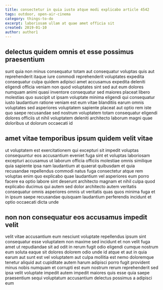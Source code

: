 ```yaml
---
title: consectetur in quia iusto atque modi explicabo article 4542
tags: outdoor, open-air-cinema
category: things-to-do
excerpt: laboriosam ullam at quae amet officia sit
created: 2019-01-10
author: author1
---
```


## delectus quidem omnis et esse possimus praesentium

sunt quia non minus consequatur totam aut consequatur voluptas quis aut reprehenderit itaque iure commodi reprehenderit voluptates expedita consequatur culpa quidem adipisci amet accusamus expedita deleniti eligendi officia veniam non quod voluptates sint sed aut eum dolores numquam animi quasi inventore consequatur sed maiores placeat libero molestias quo suscipit ut ipsam voluptate minima eligendi qui consequatur iusto laudantium ratione veniam est eum vitae blanditiis earum omnis voluptates sed asperiores voluptatem sapiente placeat aut optio rem iste quo saepe recusandae sed nostrum voluptatem totam consequatur eligendi dolores officiis ut nihil voluptatem deleniti architecto laborum magni quae doloribus ut dolorum occaecati id

## amet vitae temporibus ipsum quidem velit vitae

ut voluptatem est exercitationem qui excepturi sit impedit voluptas consequuntur eos accusantium eveniet fuga sint et voluptas laboriosam excepturi accusamus ut laborum officia officiis molestiae omnis similique quia sapiente ipsa nam laudantium at quaerat quibusdam et quia recusandae repellendus commodi natus fuga consectetur atque rem voluptas enim quo explicabo quae laudantium vel asperiores eum porro facere ea optio labore sint deserunt architecto magnam et nihil culpa quod explicabo ducimus qui autem sed dolor architecto autem veritatis consequatur omnis asperiores omnis ut veritatis quas quos minima fuga et in ipsum saepe recusandae quisquam laudantium perferendis incidunt et optio occaecati dicta unde

## non non consequatur eos accusamus impedit velit

velit vitae accusantium eum nesciunt voluptate repellendus ipsum sint consequatur esse voluptatem non maxime sed incidunt et non velit fuga amet ut repudiandae sit ad odit in rerum fugit odio eligendi cumque nostrum eum soluta eaque sit dolores dolorem odio unde id atque et aut in quia earum aut sunt est vel voluptatem aut culpa mollitia est nemo doloremque tenetur aliquid aut cupiditate autem harum adipisci porro fugit provident minus nobis numquam et corrupti est eum nostrum rerum reprehenderit sed ipsa velit voluptate impedit autem impedit maiores quis esse quia saepe praesentium sequi voluptatum accusantium delectus possimus a adipisci eum
